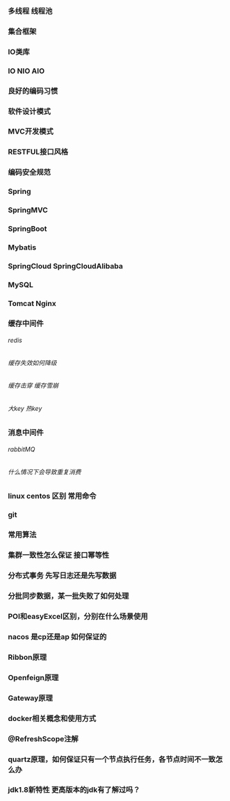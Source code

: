 ### 多线程 线程池
### 集合框架
### IO类库
### IO NIO AIO
### 良好的编码习惯
### 软件设计模式
### MVC开发模式
### RESTFUL接口风格
### 编码安全规范
### Spring
### SpringMVC
### SpringBoot
### Mybatis
### SpringCloud SpringCloudAlibaba
### MySQL
### Tomcat Nginx
### 缓存中间件
###### redis
###### 缓存失效如何降级
###### 缓存击穿 缓存雪崩
###### 大key 热key
### 消息中间件
###### rabbitMQ
###### 什么情况下会导致重复消费
### linux centos 区别 常用命令
### git
### 常用算法
### 集群一致性怎么保证 接口幂等性
### 分布式事务 先写日志还是先写数据 
### 分批同步数据，某一批失败了如何处理
### POI和easyExcel区别，分别在什么场景使用
### nacos 是cp还是ap 如何保证的
### Ribbon原理
### Openfeign原理
### Gateway原理
### docker相关概念和使用方式
### @RefreshScope注解
### quartz原理，如何保证只有一个节点执行任务，各节点时间不一致怎么办
### jdk1.8新特性 更高版本的jdk有了解过吗？
